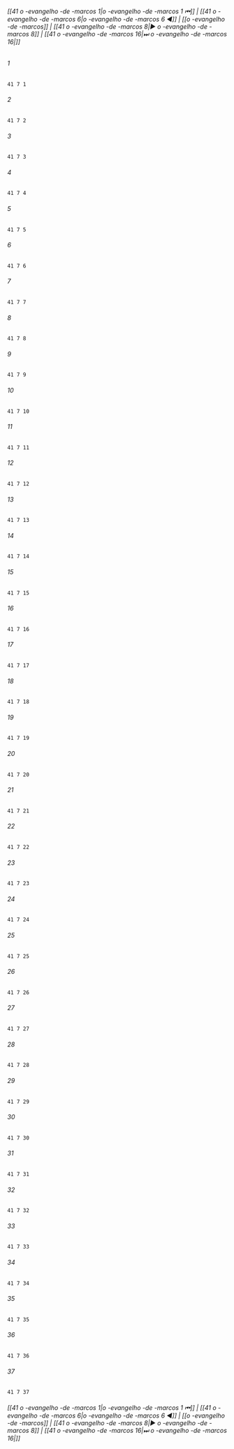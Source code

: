 
###### [[41 o -evangelho -de -marcos 1|o -evangelho -de -marcos 1 ⏮]] | [[41 o -evangelho -de -marcos 6|o -evangelho -de -marcos 6 ◀]] | [[o -evangelho -de -marcos]] | [[41 o -evangelho -de -marcos 8|▶ o -evangelho -de -marcos 8]] | [[41 o -evangelho -de -marcos 16|⏭ o -evangelho -de -marcos 16|]]

###### 1
``` verse
41 7 1 
```
###### 2
``` verse
41 7 2 
```
###### 3
``` verse
41 7 3 
```
###### 4
``` verse
41 7 4 
```
###### 5
``` verse
41 7 5 
```
###### 6
``` verse
41 7 6 
```
###### 7
``` verse
41 7 7 
```
###### 8
``` verse
41 7 8 
```
###### 9
``` verse
41 7 9 
```
###### 10
``` verse
41 7 10 
```
###### 11
``` verse
41 7 11 
```
###### 12
``` verse
41 7 12 
```
###### 13
``` verse
41 7 13 
```
###### 14
``` verse
41 7 14 
```
###### 15
``` verse
41 7 15 
```
###### 16
``` verse
41 7 16 
```
###### 17
``` verse
41 7 17 
```
###### 18
``` verse
41 7 18 
```
###### 19
``` verse
41 7 19 
```
###### 20
``` verse
41 7 20 
```
###### 21
``` verse
41 7 21 
```
###### 22
``` verse
41 7 22 
```
###### 23
``` verse
41 7 23 
```
###### 24
``` verse
41 7 24 
```
###### 25
``` verse
41 7 25 
```
###### 26
``` verse
41 7 26 
```
###### 27
``` verse
41 7 27 
```
###### 28
``` verse
41 7 28 
```
###### 29
``` verse
41 7 29 
```
###### 30
``` verse
41 7 30 
```
###### 31
``` verse
41 7 31 
```
###### 32
``` verse
41 7 32 
```
###### 33
``` verse
41 7 33 
```
###### 34
``` verse
41 7 34 
```
###### 35
``` verse
41 7 35 
```
###### 36
``` verse
41 7 36 
```
###### 37
``` verse
41 7 37 
```

###### [[41 o -evangelho -de -marcos 1|o -evangelho -de -marcos 1 ⏮]] | [[41 o -evangelho -de -marcos 6|o -evangelho -de -marcos 6 ◀]] | [[o -evangelho -de -marcos]] | [[41 o -evangelho -de -marcos 8|▶ o -evangelho -de -marcos 8]] | [[41 o -evangelho -de -marcos 16|⏭ o -evangelho -de -marcos 16|]]


